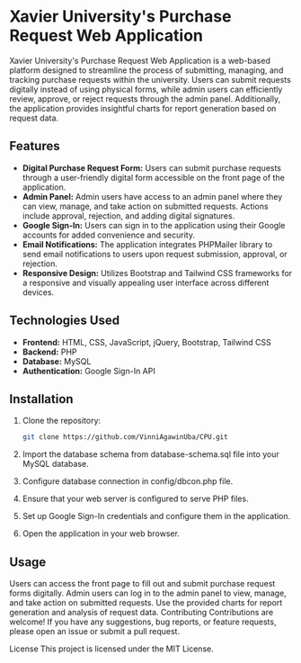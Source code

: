 # Xavier University's Purchase Request Web Application

Xavier University's Purchase Request Web Application is a web-based platform designed to streamline the process of submitting, managing, and tracking purchase requests within the university. Users can submit requests digitally instead of using physical forms, while admin users can efficiently review, approve, or reject requests through the admin panel. Additionally, the application provides insightful charts for report generation based on request data.

## Features

- **Digital Purchase Request Form:** Users can submit purchase requests through a user-friendly digital form accessible on the front page of the application.
- **Admin Panel:** Admin users have access to an admin panel where they can view, manage, and take action on submitted requests. Actions include approval, rejection, and adding digital signatures.
- **Google Sign-In:** Users can sign in to the application using their Google accounts for added convenience and security.
- **Email Notifications:** The application integrates PHPMailer library to send email notifications to users upon request submission, approval, or rejection.
- **Responsive Design:** Utilizes Bootstrap and Tailwind CSS frameworks for a responsive and visually appealing user interface across different devices.

## Technologies Used

- **Frontend:** HTML, CSS, JavaScript, jQuery, Bootstrap, Tailwind CSS
- **Backend:** PHP
- **Database:** MySQL
- **Authentication:** Google Sign-In API

## Installation

1. Clone the repository:

   ```bash
   git clone https://github.com/VinniAgawinUba/CPU.git

2. Import the database schema from database-schema.sql file into your MySQL database.
3. Configure database connection in config/dbcon.php file.
4. Ensure that your web server is configured to serve PHP files.
5. Set up Google Sign-In credentials and configure them in the application.
6. Open the application in your web browser.

## Usage
Users can access the front page to fill out and submit purchase request forms digitally.
Admin users can log in to the admin panel to view, manage, and take action on submitted requests.
Use the provided charts for report generation and analysis of request data.
Contributing
Contributions are welcome! If you have any suggestions, bug reports, or feature requests, please open an issue or submit a pull request.

License
This project is licensed under the MIT License.